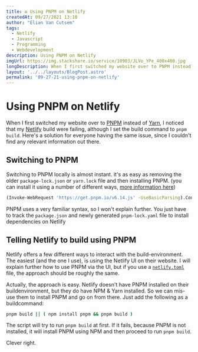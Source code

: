 ```yaml
---
title: ♻️ Using PNPM on Netlify
createdAt: 09/27/2021 13:10
author: "Elian Van Cutsem"
tags:
  - Netlify
  - Javascript
  - Programming
  - Webdevelopment
description: Using PNPM on Netlify
imgUrl: https://img.stackshare.io/service/10903/JLVo_YPe_400x400.jpg
longDescription: When I first switched my website over to PNPM instead of Yarn, I noticed that my Netlify build were failing. Here's a guide and solution to everyone having the same issue.
layout: '../../layouts/BlogPost.astro'
permalink: '09-27-21-using-pnpm-on-netlify'
---
```


# Using PNPM on Netlify

When I first switched my website over to [PNPM](<https://pnpm.io/>) instead of [Yarn](<https://yarnpkg.com/>), I noticed that my [Netlify](<https://www.netlify.com/>) build were failing, although I set the build command to `pnpm build`. Here's a solution for everyone having the same issue, since I couldn't find any relevant information out there.

## Switching to PNPM

Switching to PNPM locally is almost instant. it's as easy as removing the older `package-lock.json` or `yarn.lock` file and then installing PNPM. (you can install it using a number of different ways, [more information here](<https://pnpm.io/installation>))

```bash
(Invoke-WebRequest 'https://get.pnpm.io/v6.14.js' -UseBasicParsing).Content | node - add --global pnpm
```

PNPM uses a very familiar syntax, so I won't explain further. You just have to track the `package.json` and newly generated `pnpm-lock.yaml` file to install dependencies on Netlify

## Telling Netlify to build using PNPM

Netlify offers a few different ways to interact with the build-environment. The easiest (and the one I use), is using the Netlify UI on their website. I will explain further how to use PNPM via the UI, but if you use a [`netlify.toml`](<https://docs.netlify.com/configure-builds/file-based-configuration/>) file, the approach should be roughly the same.

Actually, the approach is easy. Netlify doesn't have PNPM installed on their buildenvironment, but they do have NPM & Yarn installed. So we can mis-use them to install PNPM and go on from there. Just add the following as a buildcommand:

```bash
pnpm build || ( npm install pnpm && pnpm build )
```

The script will try to run `pnpm build` at first. If it fails, because PNPM is not installed, it will install PNPM using NPM and then proceed to run `pnpm build`.

Clever right.
